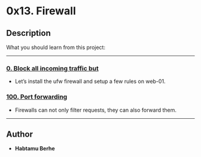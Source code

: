 # 0x13. Firewall

## Description
What you should learn from this project:

---
### [0. Block all incoming traffic but](./0-block_all_incoming_traffic_but)
* Let’s install the ufw firewall and setup a few rules on web-01.


### [100. Port forwarding](./100-port_forwarding)
* Firewalls can not only filter requests, they can also forward them.

---

## Author
* **Habtamu Berhe**
